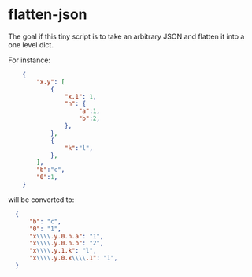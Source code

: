 # flatten-json

The goal if this tiny script is to take an arbitrary JSON and flatten it into a one level dict.

For instance:
```json
    {
        "x.y": [
            {
                "x.1": 1,
                "n": {
                    "a":1,
                    "b":2,
                },
            },
            {
                "k":"l",
            },
        ],
        "b":"c",
        "0":1,
    }
```
will be converted to:
```json
  {
      "b": "c",
      "0": "1",
      "x\\\\.y.0.n.a": "1",
      "x\\\\.y.0.n.b": "2",
      "x\\\\.y.1.k": "l",
      "x\\\\.y.0.x\\\\.1": "1",
  }
```
